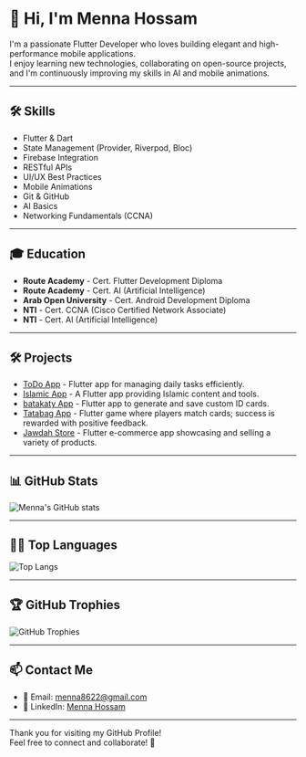 # 👋 Hi, I'm Menna Hossam

I'm a passionate Flutter Developer who loves building elegant and high-performance mobile applications.  
I enjoy learning new technologies, collaborating on open-source projects, and I'm continuously improving my skills in AI and mobile animations.

---

## 🛠️ Skills
- Flutter & Dart
- State Management (Provider, Riverpod, Bloc)
- Firebase Integration
- RESTful APIs
- UI/UX Best Practices
- Mobile Animations
- Git & GitHub
- AI Basics
- Networking Fundamentals (CCNA)

---

## 🎓 Education
- **Route Academy** - Cert. Flutter Development Diploma
- **Route Academy** - Cert. AI (Artificial Intelligence)
- **Arab Open University** - Cert. Android Development Diploma
- **NTI** - Cert. CCNA (Cisco Certified Network Associate)
- **NTI** - Cert. AI (Artificial Intelligence)

---

## 🛠️ Projects
- [ToDo App](https://github.com/01090568252/todo-app) - Flutter app for managing daily tasks efficiently.
- [Islamic App](https://github.com/01090568252/islamic-app) - A Flutter app providing Islamic content and tools.
- [batakaty App](https://github.com/01090568252/batakaty) - Flutter app to generate and save custom ID cards.
- [Tatabag App](https://github.com/01090568252/tatabag_app) - Flutter game where players match cards; success is rewarded with positive feedback.
- [Jawdah Store](https://github.com/01090568252/jawdah_store) - Flutter e-commerce app showcasing and selling a variety of products.

---

## 📊 GitHub Stats

![Menna's GitHub stats](https://github-readme-stats.vercel.app/api?username=01090568252&show_icons=true&theme=radical)

---

## 🧑‍💻 Top Languages

![Top Langs](https://github-readme-stats.vercel.app/api/top-langs/?username=01090568252&layout=compact&theme=radical)

---

## 🏆 GitHub Trophies

![GitHub Trophies](https://github-profile-trophy.vercel.app/?username=01090568252&theme=radical)

---

## 📫 Contact Me
- 📧 Email: menna8622@gmail.com
- 💼 LinkedIn: [Menna Hossam](https://www.linkedin.com/in/menna-hossam-008a41256/)

---

Thank you for visiting my GitHub Profile!  
Feel free to connect and collaborate! 🚀
